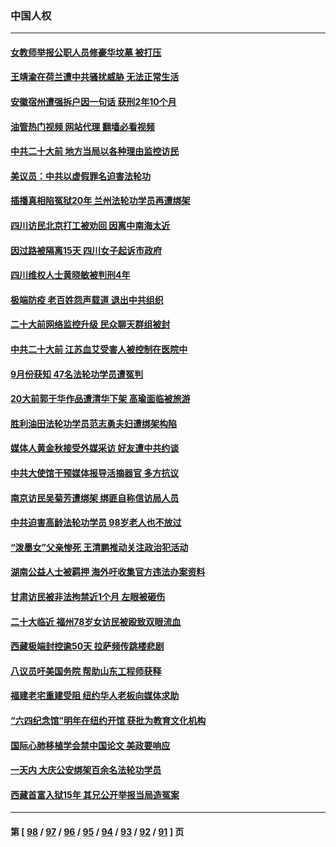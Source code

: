 ### 中国人权
---
#### [女教师举报公职人员修豪华坟墓 被打压](../../pages/ncid278/n13841765.md?10100445) 
#### [王靖渝在荷兰遭中共骚扰威胁 无法正常生活](../../pages/ncid278/n13841496.md?10100445) 
#### [安徽宿州遭强拆户因一句话 获刑2年10个月](../../pages/ncid278/n13841475.md?10100445) 
#### [油管热门视频 网站代理 翻墙必看视频](http://209.222.30.114:81/youtube.html?10100445)
#### [中共二十大前 地方当局以各种理由监控访民](../../pages/ncid278/n13841281.md?10100445) 
#### [美议员：中共以虚假罪名迫害法轮功](../../pages/ncid278/n13841083.md?10100445) 
#### [插播真相陷冤狱20年 兰州法轮功学员再遭绑架](../../pages/ncid278/n13840946.md?10100445) 
#### [四川访民北京打工被劝回 因离中南海太近](../../pages/ncid278/n13841006.md?10100445) 
#### [因过路被隔离15天 四川女子起诉市政府](../../pages/ncid278/n13840759.md?10100445) 
#### [四川维权人士黄晓敏被判刑4年](../../pages/ncid278/n13840478.md?10100445) 
#### [极端防疫 老百姓怨声载道 退出中共组织](../../pages/ncid278/n13840058.md?10100445) 
#### [二十大前网络监控升级 民众聊天群组被封](../../pages/ncid278/n13840014.md?10100445) 
#### [中共二十大前 江苏血艾受害人被控制在医院中](../../pages/ncid278/n13839901.md?10100445) 
#### [9月份获知 47名法轮功学员遭冤判](../../pages/ncid278/n13839495.md?10100445) 
#### [20大前郭于华作品遭清华下架 高瑜面临被旅游](../../pages/ncid278/n13839338.md?10100445) 
#### [胜利油田法轮功学员范志勇夫妇遭绑架构陷](../../pages/ncid278/n13838044.md?10100445) 
#### [媒体人黄金秋接受外媒采访 好友遭中共约谈](../../pages/ncid278/n13838646.md?10100445) 
#### [中共大使馆干预媒体报导活摘器官 多方抗议](../../pages/ncid278/n13838214.md?10100445) 
#### [南京访民吴菊芳遭绑架 绑匪自称信访局人员](../../pages/ncid278/n13837827.md?10100445) 
#### [中共迫害高龄法轮功学员 98岁老人也不放过](../../pages/ncid278/n13836765.md?10100445) 
#### [“泼墨女”父亲惨死 王清鹏推动关注政治犯活动](../../pages/ncid278/n13837018.md?10100445) 
#### [湖南公益人士被羁押 海外吁收集官方违法办案资料](../../pages/ncid278/n13837108.md?10100445) 
#### [甘肃访民被非法拘禁近1个月 左眼被砸伤](../../pages/ncid278/n13836810.md?10100445) 
#### [二十大临近 福州78岁女访民被殴致双眼流血](../../pages/ncid278/n13836711.md?10100445) 
#### [西藏极端封控逾50天 拉萨频传跳楼悲剧](../../pages/ncid278/n13836551.md?10100445) 
#### [八议员吁美国务院 帮助山东工程师获释](../../pages/ncid278/n13836379.md?10100445) 
#### [福建老宅重建受阻 纽约华人老板向媒体求助](../../pages/ncid278/n13835942.md?10100445) 
#### [“六四纪念馆”明年在纽约开馆 获批为教育文化机构](../../pages/ncid278/n13835932.md?10100445) 
#### [国际心肺移植学会禁中国论文 美政要响应](../../pages/ncid278/n13835695.md?10100445) 
#### [一天内 大庆公安绑架百余名法轮功学员](../../pages/ncid278/n13835359.md?10100445) 
#### [西藏首富入狱15年 其兄公开举报当局造冤案](../../pages/ncid278/n13835530.md?10100445) 

---
#### 第 [ [98](./98.md?10100445) / [97](./97.md?10100445) / [96](./96.md?10100445) / [95](./95.md?10100445) / [94](./94.md?10100445) / [93](./93.md?10100445) / [92](./92.md?10100445) / [91](./91.md?10100445) ] 页
